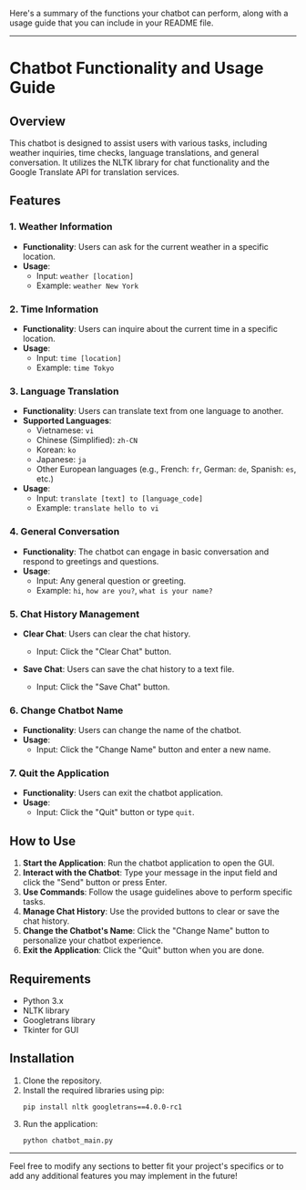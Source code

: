 Here's a summary of the functions your chatbot can perform, along with a usage guide that you can include in your README file.

---

# Chatbot Functionality and Usage Guide

## Overview
This chatbot is designed to assist users with various tasks, including weather inquiries, time checks, language translations, and general conversation. It utilizes the NLTK library for chat functionality and the Google Translate API for translation services.

## Features

### 1. **Weather Information**
- **Functionality**: Users can ask for the current weather in a specific location.
- **Usage**: 
  - Input: `weather [location]`
  - Example: `weather New York`
  
### 2. **Time Information**
- **Functionality**: Users can inquire about the current time in a specific location.
- **Usage**: 
  - Input: `time [location]`
  - Example: `time Tokyo`

### 3. **Language Translation**
- **Functionality**: Users can translate text from one language to another.
- **Supported Languages**:
  - Vietnamese: `vi`
  - Chinese (Simplified): `zh-CN`
  - Korean: `ko`
  - Japanese: `ja`
  - Other European languages (e.g., French: `fr`, German: `de`, Spanish: `es`, etc.)
- **Usage**: 
  - Input: `translate [text] to [language_code]`
  - Example: `translate hello to vi`

### 4. **General Conversation**
- **Functionality**: The chatbot can engage in basic conversation and respond to greetings and questions.
- **Usage**: 
  - Input: Any general question or greeting.
  - Example: `hi`, `how are you?`, `what is your name?`

### 5. **Chat History Management**
- **Clear Chat**: Users can clear the chat history.
  - Input: Click the "Clear Chat" button.
  
- **Save Chat**: Users can save the chat history to a text file.
  - Input: Click the "Save Chat" button.

### 6. **Change Chatbot Name**
- **Functionality**: Users can change the name of the chatbot.
- **Usage**: 
  - Input: Click the "Change Name" button and enter a new name.

### 7. **Quit the Application**
- **Functionality**: Users can exit the chatbot application.
- **Usage**: 
  - Input: Click the "Quit" button or type `quit`.

## How to Use
1. **Start the Application**: Run the chatbot application to open the GUI.
2. **Interact with the Chatbot**: Type your message in the input field and click the "Send" button or press Enter.
3. **Use Commands**: Follow the usage guidelines above to perform specific tasks.
4. **Manage Chat History**: Use the provided buttons to clear or save the chat history.
5. **Change the Chatbot's Name**: Click the "Change Name" button to personalize your chatbot experience.
6. **Exit the Application**: Click the "Quit" button when you are done.

## Requirements
- Python 3.x
- NLTK library
- Googletrans library
- Tkinter for GUI

## Installation
1. Clone the repository.
2. Install the required libraries using pip:
   ```
   pip install nltk googletrans==4.0.0-rc1
   ```
3. Run the application:
   ```
   python chatbot_main.py
   ```

---

Feel free to modify any sections to better fit your project's specifics or to add any additional features you may implement in the future!